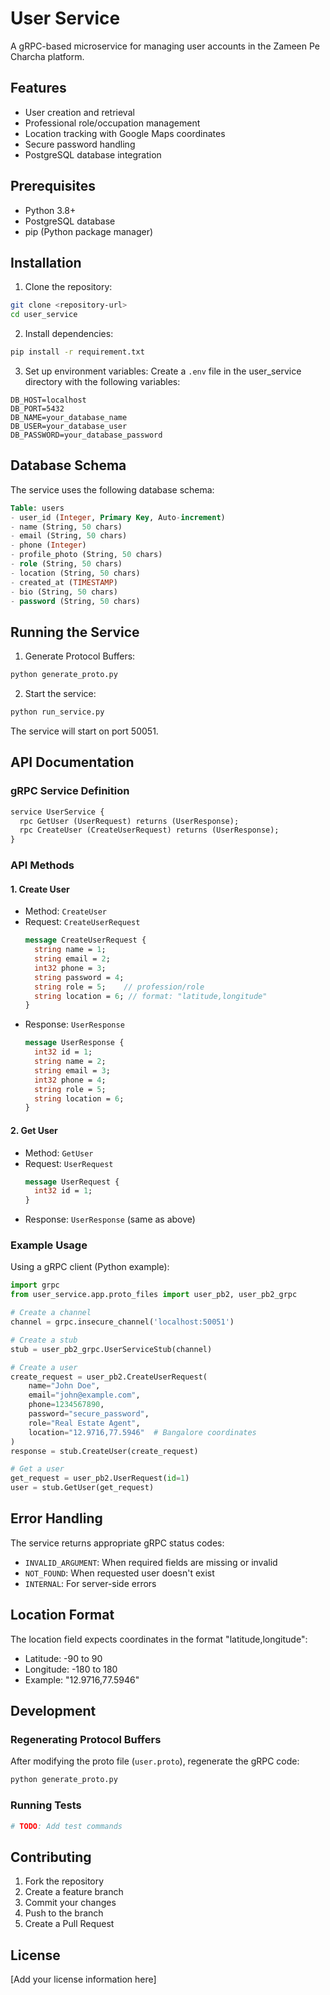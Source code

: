 # User Service

A gRPC-based microservice for managing user accounts in the Zameen Pe Charcha platform.

## Features

- User creation and retrieval
- Professional role/occupation management
- Location tracking with Google Maps coordinates
- Secure password handling
- PostgreSQL database integration

## Prerequisites

- Python 3.8+
- PostgreSQL database
- pip (Python package manager)

## Installation

1. Clone the repository:
```bash
git clone <repository-url>
cd user_service
```

2. Install dependencies:
```bash
pip install -r requirement.txt
```

3. Set up environment variables:
Create a `.env` file in the user_service directory with the following variables:
```env
DB_HOST=localhost
DB_PORT=5432
DB_NAME=your_database_name
DB_USER=your_database_user
DB_PASSWORD=your_database_password
```

## Database Schema

The service uses the following database schema:

```sql
Table: users
- user_id (Integer, Primary Key, Auto-increment)
- name (String, 50 chars)
- email (String, 50 chars)
- phone (Integer)
- profile_photo (String, 50 chars)
- role (String, 50 chars)
- location (String, 50 chars)
- created_at (TIMESTAMP)
- bio (String, 50 chars)
- password (String, 50 chars)
```

## Running the Service

1. Generate Protocol Buffers:
```bash
python generate_proto.py
```

2. Start the service:
```bash
python run_service.py
```

The service will start on port 50051.

## API Documentation

### gRPC Service Definition

```protobuf
service UserService {
  rpc GetUser (UserRequest) returns (UserResponse);
  rpc CreateUser (CreateUserRequest) returns (UserResponse);
}
```

### API Methods

#### 1. Create User
- Method: `CreateUser`
- Request: `CreateUserRequest`
  ```protobuf
  message CreateUserRequest {
    string name = 1;
    string email = 2;
    int32 phone = 3;
    string password = 4;
    string role = 5;    // profession/role
    string location = 6; // format: "latitude,longitude"
  }
  ```
- Response: `UserResponse`
  ```protobuf
  message UserResponse {
    int32 id = 1;
    string name = 2;
    string email = 3;
    int32 phone = 4;
    string role = 5;
    string location = 6;
  }
  ```

#### 2. Get User
- Method: `GetUser`
- Request: `UserRequest`
  ```protobuf
  message UserRequest {
    int32 id = 1;
  }
  ```
- Response: `UserResponse` (same as above)

### Example Usage

Using a gRPC client (Python example):
```python
import grpc
from user_service.app.proto_files import user_pb2, user_pb2_grpc

# Create a channel
channel = grpc.insecure_channel('localhost:50051')

# Create a stub
stub = user_pb2_grpc.UserServiceStub(channel)

# Create a user
create_request = user_pb2.CreateUserRequest(
    name="John Doe",
    email="john@example.com",
    phone=1234567890,
    password="secure_password",
    role="Real Estate Agent",
    location="12.9716,77.5946"  # Bangalore coordinates
)
response = stub.CreateUser(create_request)

# Get a user
get_request = user_pb2.UserRequest(id=1)
user = stub.GetUser(get_request)
```

## Error Handling

The service returns appropriate gRPC status codes:
- `INVALID_ARGUMENT`: When required fields are missing or invalid
- `NOT_FOUND`: When requested user doesn't exist
- `INTERNAL`: For server-side errors

## Location Format

The location field expects coordinates in the format "latitude,longitude":
- Latitude: -90 to 90
- Longitude: -180 to 180
- Example: "12.9716,77.5946"

## Development

### Regenerating Protocol Buffers

After modifying the proto file (`user.proto`), regenerate the gRPC code:
```bash
python generate_proto.py
```

### Running Tests
```bash
# TODO: Add test commands
```

## Contributing

1. Fork the repository
2. Create a feature branch
3. Commit your changes
4. Push to the branch
5. Create a Pull Request

## License

[Add your license information here]